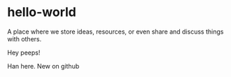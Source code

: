 # hello-world
A place where we store ideas, resources, or even share and discuss things with others.

Hey peeps!

Han here. New on github
